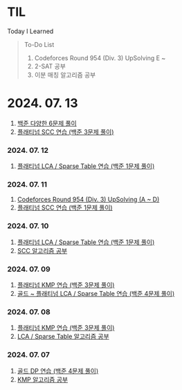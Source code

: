 # TIL
Today I Learned

> To-Do List
> 1. Codeforces Round 954 (Div. 3) UpSolving E ~
> 2. 2-SAT 공부
> 3. 이분 매칭 알고리즘 공부

# 2024. 07. 13
1. [백준 다양한 6문제 풀이](https://github.com/r3j0/TIL/blob/main/PS/20240713_boj.md)
2. [플래티넘 SCC 연습 (백준 3문제 풀이)](https://github.com/r3j0/TIL/blob/main/PS/20240713_scc.md)

### 2024. 07. 12
1. [플래티넘 LCA / Sparse Table 연습 (백준 1문제 풀이)](https://github.com/r3j0/TIL/blob/main/PS/20240712_lca.md)

### 2024. 07. 11
1. [Codeforces Round 954 (Div. 3) UpSolving (A ~ D)](https://github.com/r3j0/TIL/blob/main/PS/20240711_cf954.md)
2. [플래티넘 SCC 연습 (백준 1문제 풀이)](https://github.com/r3j0/TIL/blob/main/PS/20240711_scc.md)

### 2024. 07. 10
1. [플래티넘 LCA / Sparse Table 연습 (백준 1문제 풀이)](https://github.com/r3j0/TIL/blob/main/PS/20240710_lca.md)
2. [SCC 알고리즘 공부](https://github.com/r3j0/TIL/blob/main/PS/20240710_scc.md)

### 2024. 07. 09
1. [플래티넘 KMP 연습 (백준 3문제 풀이)](https://github.com/r3j0/TIL/blob/main/PS/20240709_kmp.md)
2. [골드 ~ 플래티넘 LCA / Sparse Table 연습 (백준 4문제 풀이)](https://github.com/r3j0/TIL/blob/main/PS/20240709_lca.md)

### 2024. 07. 08
1. [플래티넘 KMP 연습 (백준 3문제 풀이)](https://github.com/r3j0/TIL/blob/main/PS/20240708_kmp.md)
2. [LCA / Sparse Table 알고리즘 공부](https://github.com/r3j0/TIL/blob/main/PS/20240708_lca.md)

### 2024. 07. 07
1. [골드 DP 연습 (백준 4문제 풀이)](https://github.com/r3j0/TIL/blob/main/PS/20240707_dp.md)
2. [KMP 알고리즘 공부](https://github.com/r3j0/TIL/blob/main/PS/20240707_kmp.md)
